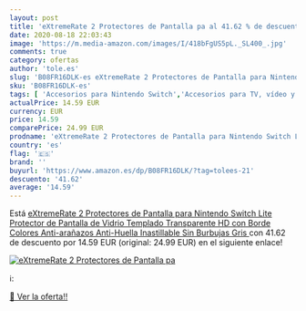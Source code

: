 ```yaml
---
layout: post
title: 'eXtremeRate 2 Protectores de Pantalla pa al 41.62 % de descuento'
date: 2020-08-18 22:03:43
image: 'https://m.media-amazon.com/images/I/418bFgUS5pL._SL400_.jpg'
comments: true
category: ofertas
author: 'tole.es'
slug: 'B08FR16DLK-es eXtremeRate 2 Protectores de Pantalla para Nintendo Switch...'
sku: 'B08FR16DLK-es'
tags: [ 'Accesorios para Nintendo Switch','Accesorios para TV, vídeo y home cinema','Almacenamiento de datos','Almacenamiento de datos externo','Conversores de vídeo','Electrónica','Hardware y juegos para Nintendo Switch','Informática','Memoria para Nintendo Switch','TV, vídeo y home cinema','Tarjetas de memoria','Tarjetas microSD','Videojuegos','nintendo', ]
actualPrice: 14.59 EUR
currency: EUR
price: 14.59
comparePrice: 24.99 EUR
prodname: 'eXtremeRate 2 Protectores de Pantalla para Nintendo Switch Lite Protector de Pantalla de Vidrio Templado Transparente HD con Borde Colores Anti-arañazos Anti-Huella Inastillable Sin Burbujas Gris '
country: 'es'
flag: '🇪🇸'
brand: ''
buyurl: 'https://www.amazon.es/dp/B08FR16DLK/?tag=tolees-21'
descuento: '41.62'
average: '14.59'
---
```


Está [eXtremeRate 2 Protectores de Pantalla para Nintendo Switch Lite Protector de Pantalla de Vidrio Templado Transparente HD con Borde Colores Anti-arañazos Anti-Huella Inastillable Sin Burbujas Gris ](https://www.amazon.es/dp/B08FR16DLK/?tag=tolees-21) con 41.62 de descuento por 14.59 EUR (original: 24.99 EUR) en el siguiente enlace!

[![eXtremeRate 2 Protectores de Pantalla pa](https://m.media-amazon.com/images/I/418bFgUS5pL._SL400_.jpg)](https://www.amazon.es/dp/B08FR16DLK/?tag=tolees-21)

ℹ️:


[🛒 Ver la oferta!!](https://www.amazon.es/dp/B08FR16DLK/?tag=tolees-21)
